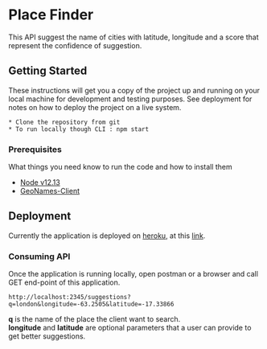 # Place Finder

This API suggest the name of cities with latitude, longitude and a score  that represent the confidence of suggestion.

## Getting Started

These instructions will get you a copy of the project up and running on your local machine for development and testing purposes. See deployment for notes on how to deploy the project on a live system.

```
* Clone the repository from git
* To run locally though CLI : npm start
```
### Prerequisites

What things you need know to run the code and how to install them

* [Node v12.13](https://nodejs.org/)
* [GeoNames-Client](https://github.com/kinotto/geonames.js/)


## Deployment

Currently the application is deployed on [heroku](https://dashboard.heroku.com/apps), at this [link](https://badal-busbud.herokuapp.com/suggestions).

### Consuming API
Once the application is running locally, open postman or a browser and call GET end-point of this application.
```
http://localhost:2345/suggestions?q=london&longitude=-63.2505&latitude=-17.33866
```
**q** is the name of the place the client want to search.<br>
**longitude** and **latitude** are optional parameters that a user can provide to get better suggestions.
